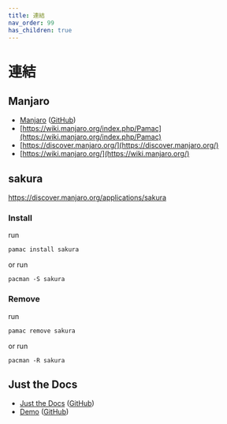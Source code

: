 ```yaml
---
title: 連結
nav_order: 99
has_children: true
---
```


# 連結


## Manjaro

* [Manjaro](https://manjaro.org/) ([GitHub](https://github.com/manjaro))
* [https://wiki.manjaro.org/index.php/Pamac](https://wiki.manjaro.org/index.php/Pamac)
* [https://discover.manjaro.org/](https://discover.manjaro.org/)
* [https://wiki.manjaro.org/](https://wiki.manjaro.org/)


## sakura

https://discover.manjaro.org/applications/sakura


### Install

run

``` sh
pamac install sakura
```

or run

```
pacman -S sakura
```


### Remove

run

``` sh
pamac remove sakura
```

or run

```
pacman -R sakura
```

## Just the Docs

* [Just the Docs](https://pmarsceill.github.io/just-the-docs/) ([GitHub](https://github.com/pmarsceill/just-the-docs))
* [Demo](https://pmarsceill.github.io/jtd-remote/) ([GitHub](https://github.com/pmarsceill/jtd-remote))
